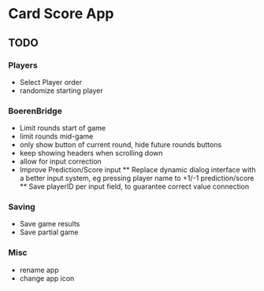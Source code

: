 # Card Score App

## TODO
### Players
* Select Player order
* randomize starting player

### BoerenBridge
* Limit rounds start of game
* limit rounds mid-game
* only show button of current round, hide future rounds buttons
* keep showing headers when scrolling down
* allow for input correction
* Improve Prediction/Score input
** Replace dynamic dialog interface with a better input system, eg pressing player name to +1/-1 prediction/score
** Save playerID per input field, to guarantee correct value connection

### Saving
* Save game results
* Save partial game

### Misc
* rename app
* change app icon